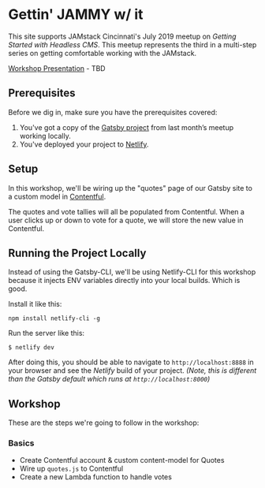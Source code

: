 # Gettin' JAMMY w/ it

This site supports JAMstack Cincinnati's July 2019 meetup on _Getting Started with Headless CMS_. This meetup represents the third in a multi-step series on getting comfortable working with the JAMstack.

[Workshop Presentation](#) - TBD

## Prerequisites

Before we dig in, make sure you have the prerequisites covered:

1. You've got a copy of the [Gatsby project](https://git.io/fjVbN) from last month’s meetup working locally.
2. You've deployed your project to [Netlify](https://netlify.com).

## Setup

In this workshop, we'll be wiring up the "quotes" page of our Gatsby site to a custom model in [Contentful](https://www.contentful.com).

The quotes and vote tallies will all be populated from Contentful. When a user clicks up or down to vote for a quote, we will store the new value in Contentful.

## Running the Project Locally

Instead of using the Gatsby-CLI, we'll be using Netlify-CLI for this workshop because it injects ENV variables directly into your local builds. Which is good.

Install it like this:

```
npm install netlify-cli -g
```

Run the server like this:

```
$ netlify dev
```

After doing this, you should be able to navigate to `http://localhost:8888` in your browser and see the _Netlify_ build of your project. _(Note, this is different than the Gatsby default which runs at `http://localhost:8000`)_

## Workshop

These are the steps we're going to follow in the workshop:

### Basics

- Create Contentful account & custom content-model for Quotes
- Wire up `quotes.js` to Contentful
- Create a new Lambda function to handle votes
